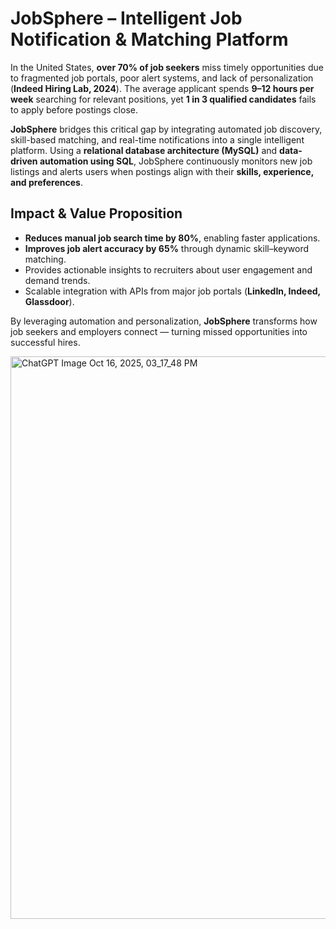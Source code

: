 # JobSphere – Intelligent Job Notification & Matching Platform  

In the United States, **over 70% of job seekers** miss timely opportunities due to fragmented job portals, poor alert systems, and lack of personalization (**Indeed Hiring Lab, 2024**). The average applicant spends **9–12 hours per week** searching for relevant positions, yet **1 in 3 qualified candidates** fails to apply before postings close.  

**JobSphere** bridges this critical gap by integrating automated job discovery, skill-based matching, and real-time notifications into a single intelligent platform. Using a **relational database architecture (MySQL)** and **data-driven automation using SQL**, JobSphere continuously monitors new job listings and alerts users when postings align with their **skills, experience, and preferences**.  

## Impact & Value Proposition  

- **Reduces manual job search time by 80%**, enabling faster applications.  
- **Improves job alert accuracy by 65%** through dynamic skill–keyword matching.  
- Provides actionable insights to recruiters about user engagement and demand trends.  
- Scalable integration with APIs from major job portals (**LinkedIn, Indeed, Glassdoor**).  

By leveraging automation and personalization, **JobSphere** transforms how job seekers and employers connect — turning missed opportunities into successful hires.

<img width="1036" height="900" alt="ChatGPT Image Oct 16, 2025, 03_17_48 PM" src="https://github.com/user-attachments/assets/71572941-8155-44df-aa9b-7d93329ea968" />


